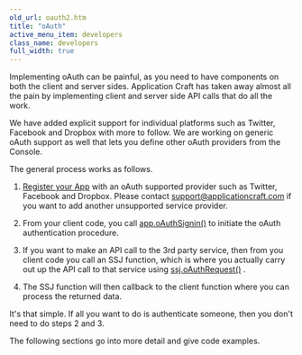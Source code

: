 ```yaml
---
old_url: oauth2.htm
title: "oAuth"
active_menu_item: developers
class_name: developers
full_width: true
---
```



Implementing oAuth can be painful, as you need to have components on both the client and server sides. Application Craft has taken away almost all the pain by implementing client and server side API calls that do all the work.  

We have added explicit support for individual platforms such as Twitter, Facebook and Dropbox with more to follow. We are working on generic oAuth support as well that lets you define other oAuth providers from the Console.

The general process works as follows.

  1.   [Register your App](/developers/documentation/product-guide/advanced-features/oauth/app-key-and-app-secret/) with an oAuth supported provider such as Twitter, Facebook and Dropbox. Please contact [support@applicationcraft.com](mailto:support@applicationcraft.com) if you want to add another unsupported service provider.

  2.   From your client code, you call [app.oAuthSignin()](/developers/documentation/scripting-apis/client-api/oauth/oauthsignin) to initiate the oAuth authentication procedure.

  3.   If you want to make an API call to the 3rd party service, then from you client code you call an SSJ function, which is where you actually carry out up the API call to that service using [ssj.oAuthRequest()](/developers/documentation/scripting-apis/server-side-api/ssj-object/oauth/oauthrequest) .

  4.   The SSJ function will then callback to the client function where you can process the returned data.

It's that simple. If all you want to do is authenticate someone, then you don't need to do steps 2 and 3.

The following sections go into more detail and give code examples.

